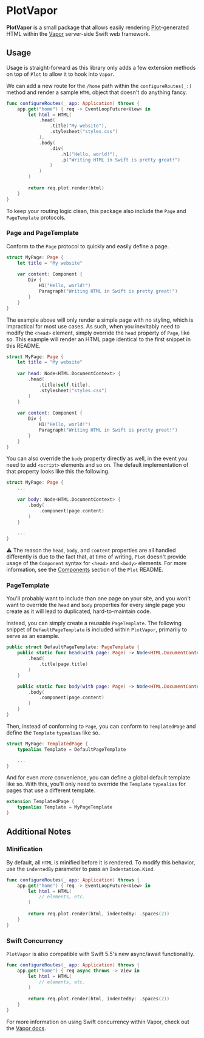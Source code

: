 # PlotVapor

**PlotVapor** is a small package that allows easily rendering [Plot](https://github.com/JohnSundell/Plot)-generated HTML within the  [Vapor](https://github.com/vapor/vapor) server-side Swift web framework.

## Usage

Usage is straight-forward as this library only adds a few extension methods on top of `Plot` to allow it to hook into `Vapor`.

We can add a new route for the `/home` path within the `configureRoutes(_:)` method and render a sample `HTML` object that doesn't do anything fancy.

```swift
func configureRoutes(_ app: Application) throws {
    app.get("home") { req -> EventLoopFuture<View> in
        let html = HTML(
            .head(
                .title("My website"),
                .stylesheet("styles.css")
            ),
            .body(
                .div(
                    .h1("Hello, world!"),
                    .p("Writing HTML in Swift is pretty great!")
                )
            )
        )
        
        return req.plot.render(html)
    }
}
```

To keep your routing logic clean, this package also include the `Page` and `PageTemplate` protocols.

### Page and PageTemplate

Conform to the `Page` protocol to quickly and easily define a page. 

```swift
struct MyPage: Page {
    let title = "My website"
    
    var content: Component {
        Div {
            H1("Hello, world!")
            Paragraph("Writing HTML in Swift is pretty great!")
        }
    }
}
```

The example above will only render a simple page with no styling, which is impractical for most use cases. As such, when you inevitably need to modify the `<head>` element, simply override the `head` property of `Page`, like so. This example will render an HTML page identical to the first snippet in this README.

```swift
struct MyPage: Page {
    let title = "My website"
    
    var head: Node<HTML.DocumentContext> {
        .head(
            .title(self.title),
            .stylesheet("styles.css")
        )
    }
    
    var content: Component {
        Div {
            H1("Hello, world!")
            Paragraph("Writing HTML in Swift is pretty great!")
        }
    }
}
```

You can also override the `body` property directly as well, in the event you need to add `<script>` elements and so on. The default implementation of that property looks like this the following.

```swift
struct MyPage: Page {
    ...
    
    var body: Node<HTML.DocumentContext> {
        .body(
            .component(page.content)
        )
    }

    ...
}

```

:warning: The reason the `head`, `body`, and `content` properties are all handled differently is due to the fact that, at time of writing, `Plot` doesn't provide usage of the `Component` syntax for `<head>` and `<body>` elements. For more information, see the [Components](https://github.com/JohnSundell/Plot#components) section of the `Plot` README.

### PageTemplate

You'll probably want to include than one page on your site, and you won't want to override the `head` and `body` properties for every single page you create as it will lead to duplicated, hard-to-maintain code.

Instead, you can simply create a reusable `PageTemplate`. The following snippet of `DefaultPageTemplate` is included within `PlotVapor`, primarily to serve as an example.


```swift
public struct DefaultPageTemplate: PageTemplate {
    public static func head(with page: Page) -> Node<HTML.DocumentContext> {
        .head(
            .title(page.title)
        )
    }

    public static func body(with page: Page) -> Node<HTML.DocumentContext> {
        .body(
            .component(page.content)
        )
    }
}
```

Then, instead of conforming to `Page`, you can conform to `TemplatedPage` and define the `Template` `typealias` like so.

```swift
struct MyPage: TemplatedPage {
    typealias Template = DefaultPageTemplate

    ...
}
```

And for even _more_ convenience, you can define a global default template like so. With this, you'll only need to override the `Template` `typealias` for pages that use a different template.

```swift
extension TemplatedPage {
    typealias Template = MyPageTemplate
}
```

## Additional Notes

### Minification

By default, all `HTML` is minified before it is rendered. To modify this behavior, use the `indentedBy` parameter to pass an `Indentation.Kind`. 

```swift
func configureRoutes(_ app: Application) throws {
    app.get("home") { req -> EventLoopFuture<View> in
        let html = HTML(
            // elements, etc.
        )
        
        return req.plot.render(html, indentedBy: .spaces(2))
    }
}
```

### Swift Concurrency

`PlotVapor` is also compatible with Swift 5.5's new async/await functionality.

```swift
func configureRoutes(_ app: Application) throws {
    app.get("home") { req async throws -> View in
        let html = HTML(
            // elements, etc.
        )
        
        return req.plot.render(html, indentedBy: .spaces(2))
    }
}
```

For more information on using Swift concurrency within Vapor, check out the [Vapor docs](https://docs.vapor.codes/4.0/async/). 
